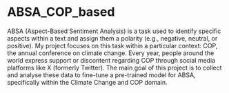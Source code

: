 # ABSA_COP_based

ABSA (Aspect-Based Sentiment Analysis) is a task used to identify specific aspects within a text and assign them a polarity (e.g., negative, neutral, or positive). My project focuses on this task within a particular context: COP, the annual conference on climate change.
Every year, people around the world express support or discontent regarding COP through social media platforms like X (formerly Twitter). The main goal of this project is to collect and analyse these data to fine-tune a pre-trained model for ABSA, specifically within the Climate Change and COP domain.
